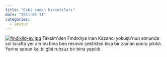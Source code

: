 ```yaml
---
title: "Eski zaman kırıntıları"
date: "2011-01-31"
categories: 
  - Destur
---
```


[![findiklid-ev.jpg](/uploads/2011/01/findiklid-ev.jpg)](/uploads/2011/01/findiklid-ev.jpg "findiklid-ev.jpg") Taksim'den Fındıklıya inan Kazancı yokuşu'nun sonunda sol tarafta yer aln bu bina ben resmini çektikten kısa bir zaman sonra yıkıldı. Yerine sabun kalıbı gibi ruhsuz bir bina yapıldı.
